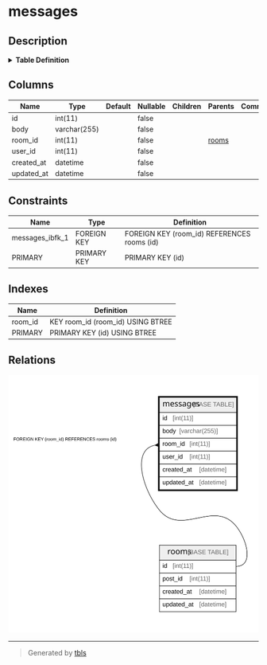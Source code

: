 # messages

## Description

<details>
<summary><strong>Table Definition</strong></summary>

```sql
CREATE TABLE `messages` (
  `id` int(11) NOT NULL AUTO_INCREMENT,
  `body` varchar(255) COLLATE utf8mb4_ja_0900_as_cs NOT NULL,
  `room_id` int(11) NOT NULL,
  `user_id` int(11) NOT NULL,
  `created_at` datetime NOT NULL,
  `updated_at` datetime NOT NULL,
  PRIMARY KEY (`id`),
  KEY `room_id` (`room_id`),
  CONSTRAINT `messages_ibfk_1` FOREIGN KEY (`room_id`) REFERENCES `rooms` (`id`) ON DELETE CASCADE
) ENGINE=InnoDB DEFAULT CHARSET=utf8mb4 COLLATE=utf8mb4_ja_0900_as_cs
```

</details>

## Columns

| Name | Type | Default | Nullable | Children | Parents | Comment |
| ---- | ---- | ------- | -------- | -------- | ------- | ------- |
| id | int(11) |  | false |  |  |  |
| body | varchar(255) |  | false |  |  |  |
| room_id | int(11) |  | false |  | [rooms](rooms.md) |  |
| user_id | int(11) |  | false |  |  |  |
| created_at | datetime |  | false |  |  |  |
| updated_at | datetime |  | false |  |  |  |

## Constraints

| Name | Type | Definition |
| ---- | ---- | ---------- |
| messages_ibfk_1 | FOREIGN KEY | FOREIGN KEY (room_id) REFERENCES rooms (id) |
| PRIMARY | PRIMARY KEY | PRIMARY KEY (id) |

## Indexes

| Name | Definition |
| ---- | ---------- |
| room_id | KEY room_id (room_id) USING BTREE |
| PRIMARY | PRIMARY KEY (id) USING BTREE |

## Relations

![er](messages.svg)

---

> Generated by [tbls](https://github.com/k1LoW/tbls)
